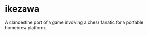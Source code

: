 ikezawa
=======

A clandestine port of a game involving a chess fanatic for a portable homebrew platform.